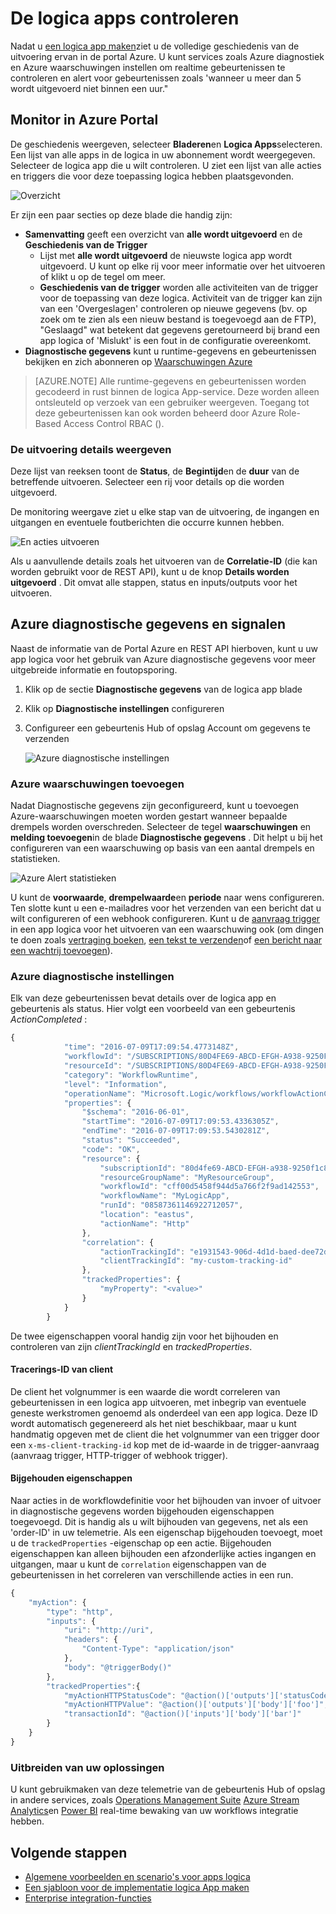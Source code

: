 <properties 
    pageTitle="Uw apps logica in Azure App-Service controleren | Microsoft Azure" 
    description="Hoe kunt u zien wat uw logica apps hebt gedaan" 
    authors="jeffhollan" 
    manager="erikre" 
    editor="" 
    services="logic-apps" 
    documentationCenter=""/>

<tags
    ms.service="logic-apps"
    ms.workload="integration"
    ms.tgt_pltfrm="na"
    ms.devlang="na"
    ms.topic="article"
    ms.date="10/18/2016"
    ms.author="jehollan"/>

# <a name="monitor-your-logic-apps"></a>De logica apps controleren

Nadat u [een logica app maken](app-service-logic-create-a-logic-app.md)ziet u de volledige geschiedenis van de uitvoering ervan in de portal Azure.  U kunt services zoals Azure diagnostiek en Azure waarschuwingen instellen om realtime gebeurtenissen te controleren en alert voor gebeurtenissen zoals 'wanneer u meer dan 5 wordt uitgevoerd niet binnen een uur."

## <a name="monitor-in-the-azure-portal"></a>Monitor in Azure Portal

De geschiedenis weergeven, selecteer **Bladeren**en **Logica Apps**selecteren. Een lijst van alle apps in de logica in uw abonnement wordt weergegeven.  Selecteer de logica app die u wilt controleren.  U ziet een lijst van alle acties en triggers die voor deze toepassing logica hebben plaatsgevonden.

![Overzicht](./media/app-service-logic-monitor-your-logic-apps/overview.png)

Er zijn een paar secties op deze blade die handig zijn:

- **Samenvatting** geeft een overzicht van **alle wordt uitgevoerd** en de **Geschiedenis van de Trigger**
    - Lijst met **alle wordt uitgevoerd** de nieuwste logica app wordt uitgevoerd.  U kunt op elke rij voor meer informatie over het uitvoeren of klikt u op de tegel om meer.
    - **Geschiedenis van de trigger** worden alle activiteiten van de trigger voor de toepassing van deze logica.  Activiteit van de trigger kan zijn van een 'Overgeslagen' controleren op nieuwe gegevens (bv. op zoek om te zien als een nieuw bestand is toegevoegd aan de FTP), "Geslaagd" wat betekent dat gegevens geretourneerd bij brand een app logica of 'Mislukt' is een fout in de configuratie overeenkomt.
- **Diagnostische gegevens** kunt u runtime-gegevens en gebeurtenissen bekijken en zich abonneren op [Waarschuwingen Azure](#adding-azure-alerts)

>[AZURE.NOTE] Alle runtime-gegevens en gebeurtenissen worden gecodeerd in rust binnen de logica App-service. Deze worden alleen ontsleuteld op verzoek van een gebruiker weergeven. Toegang tot deze gebeurtenissen kan ook worden beheerd door Azure Role-Based Access Control RBAC ().

### <a name="view-the-run-details"></a>De uitvoering details weergeven

Deze lijst van reeksen toont de **Status**, de **Begintijd**en de **duur** van de betreffende uitvoeren. Selecteer een rij voor details op die worden uitgevoerd.

De monitoring weergave ziet u elke stap van de uitvoering, de ingangen en uitgangen en eventuele foutberichten die occurre kunnen hebben.

![En acties uitvoeren](./media/app-service-logic-monitor-your-logic-apps/monitor-view.png)

Als u aanvullende details zoals het uitvoeren van de **Correlatie-ID** (die kan worden gebruikt voor de REST API), kunt u de knop **Details worden uitgevoerd** .  Dit omvat alle stappen, status en inputs/outputs voor het uitvoeren.

## <a name="azure-diagnostics-and-alerts"></a>Azure diagnostische gegevens en signalen

Naast de informatie van de Portal Azure en REST API hierboven, kunt u uw app logica voor het gebruik van Azure diagnostische gegevens voor meer uitgebreide informatie en foutopsporing.

1. Klik op de sectie **Diagnostische gegevens** van de logica app blade
1. Klik op **Diagnostische instellingen** configureren
1. Configureer een gebeurtenis Hub of opslag Account om gegevens te verzenden

    ![Azure diagnostische instellingen](./media/app-service-logic-monitor-your-logic-apps/diagnostics.png)

### <a name="adding-azure-alerts"></a>Azure waarschuwingen toevoegen

Nadat Diagnostische gegevens zijn geconfigureerd, kunt u toevoegen Azure-waarschuwingen moeten worden gestart wanneer bepaalde drempels worden overschreden.  Selecteer de tegel **waarschuwingen** en **melding toevoegen**in de blade **Diagnostische gegevens** .  Dit helpt u bij het configureren van een waarschuwing op basis van een aantal drempels en statistieken.

![Azure Alert statistieken](./media/app-service-logic-monitor-your-logic-apps/alerts.png)

U kunt de **voorwaarde**, **drempelwaarde**en **periode** naar wens configureren.  Ten slotte kunt u een e-mailadres voor het verzenden van een bericht dat u wilt configureren of een webhook configureren.  Kunt u de [aanvraag trigger](../connectors/connectors-native-reqres.md) in een app logica voor het uitvoeren van een waarschuwing ook (om dingen te doen zoals [vertraging boeken](https://github.com/Azure/azure-quickstart-templates/tree/master/201-alert-to-slack-with-logic-app), [een tekst te verzenden](https://github.com/Azure/azure-quickstart-templates/tree/master/201-alert-to-text-message-with-logic-app)of [een bericht naar een wachtrij toevoegen](https://github.com/Azure/azure-quickstart-templates/tree/master/201-alert-to-queue-with-logic-app)).

### <a name="azure-diagnostics-settings"></a>Azure diagnostische instellingen

Elk van deze gebeurtenissen bevat details over de logica app en gebeurtenis als status.  Hier volgt een voorbeeld van een gebeurtenis *ActionCompleted* :

```javascript
{
            "time": "2016-07-09T17:09:54.4773148Z",
            "workflowId": "/SUBSCRIPTIONS/80D4FE69-ABCD-EFGH-A938-9250F1C8AB03/RESOURCEGROUPS/MYRESOURCEGROUP/PROVIDERS/MICROSOFT.LOGIC/WORKFLOWS/MYLOGICAPP",
            "resourceId": "/SUBSCRIPTIONS/80D4FE69-ABCD-EFGH-A938-9250F1C8AB03/RESOURCEGROUPS/MYRESOURCEGROUP/PROVIDERS/MICROSOFT.LOGIC/WORKFLOWS/MYLOGICAPP/RUNS/08587361146922712057/ACTIONS/HTTP",
            "category": "WorkflowRuntime",
            "level": "Information",
            "operationName": "Microsoft.Logic/workflows/workflowActionCompleted",
            "properties": {
                "$schema": "2016-06-01",
                "startTime": "2016-07-09T17:09:53.4336305Z",
                "endTime": "2016-07-09T17:09:53.5430281Z",
                "status": "Succeeded",
                "code": "OK",
                "resource": {
                    "subscriptionId": "80d4fe69-ABCD-EFGH-a938-9250f1c8ab03",
                    "resourceGroupName": "MyResourceGroup",
                    "workflowId": "cff00d5458f944d5a766f2f9ad142553",
                    "workflowName": "MyLogicApp",
                    "runId": "08587361146922712057",
                    "location": "eastus",
                    "actionName": "Http"
                },
                "correlation": {
                    "actionTrackingId": "e1931543-906d-4d1d-baed-dee72ddf1047",
                    "clientTrackingId": "my-custom-tracking-id"
                },
                "trackedProperties": {
                    "myProperty": "<value>"
                }
            }
        }
```

De twee eigenschappen vooral handig zijn voor het bijhouden en controleren van zijn *clientTrackingId* en *trackedProperties*.  

#### <a name="client-tracking-id"></a>Tracerings-ID van client

De client het volgnummer is een waarde die wordt correleren van gebeurtenissen in een logica app uitvoeren, met inbegrip van eventuele geneste werkstromen genoemd als onderdeel van een app logica.  Deze ID wordt automatisch gegenereerd als het niet beschikbaar, maar u kunt handmatig opgeven met de client die het volgnummer van een trigger door een `x-ms-client-tracking-id` kop met de id-waarde in de trigger-aanvraag (aanvraag trigger, HTTP-trigger of webhook trigger).

#### <a name="tracked-properties"></a>Bijgehouden eigenschappen

Naar acties in de workflowdefinitie voor het bijhouden van invoer of uitvoer in diagnostische gegevens worden bijgehouden eigenschappen toegevoegd.  Dit is handig als u wilt bijhouden van gegevens, net als een 'order-ID' in uw telemetrie.  Als een eigenschap bijgehouden toevoegt, moet u de `trackedProperties` -eigenschap op een actie.  Bijgehouden eigenschappen kan alleen bijhouden een afzonderlijke acties ingangen en uitgangen, maar u kunt de `correlation` eigenschappen van de gebeurtenissen in het correleren van verschillende acties in een run.

```javascript
{
    "myAction": {
        "type": "http",
        "inputs": {
            "uri": "http://uri",
            "headers": {
                "Content-Type": "application/json"
            },
            "body": "@triggerBody()"
        },
        "trackedProperties":{
            "myActionHTTPStatusCode": "@action()['outputs']['statusCode']",
            "myActionHTTPValue": "@action()['outputs']['body']['foo']",
            "transactionId": "@action()['inputs']['body']['bar']"
        }
    }
}
```

### <a name="extending-your-solutions"></a>Uitbreiden van uw oplossingen

U kunt gebruikmaken van deze telemetrie van de gebeurtenis Hub of opslag in andere services, zoals [Operations Management Suite](https://www.microsoft.com/cloud-platform/operations-management-suite) [Azure Stream Analytics](https://azure.microsoft.com/services/stream-analytics/)en [Power BI](https://powerbi.com) real-time bewaking van uw workflows integratie hebben.

## <a name="next-steps"></a>Volgende stappen
- [Algemene voorbeelden en scenario's voor apps logica](app-service-logic-examples-and-scenarios.md)
- [Een sjabloon voor de implementatie logica App maken](app-service-logic-create-deploy-template.md)
- [Enterprise integration-functies](app-service-logic-enterprise-integration-overview.md)
